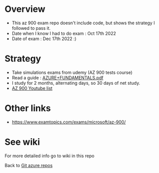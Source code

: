# Overview

- This az 900 exam repo doesn't include code, but shows the strategy I followed to pass it.
- Date when I know I had to do exam : Oct 17th 2022
- Date of exam : Dec 17th 2022 :)

# Strategy

- Take simulations exams from udemy (AZ 900 tests course)
- Read a guide : [AZURE+FUNDAMENTALS.pdf](https://github.com/ulysesrico33/az-900-exam/files/10339054/AZURE%2BFUNDAMENTALS.pdf)
- I study for 2 months, alternating days, so 30 days of net study.
- [AZ 900 Youtube list](https://youtube.com/playlist?list=PLcE6iQkoRxhaLJHY1ZqQGtCdh8moyvzm1)

# Other links

- https://www.examtopics.com/exams/microsoft/az-900/   
   
   
# See wiki

For more detailed info go to wiki in this repo

Back to [Git azure repos](https://github.com/ulysesrico33/myAzureCertifications.git)

